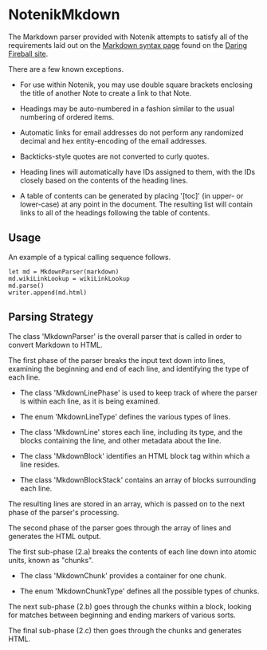 #  NotenikMkdown

The Markdown parser provided with Notenik attempts to satisfy all of the requirements laid out on the [Markdown syntax page][syntax] found on the [Daring Fireball site][df]. 

[syntax]: https://daringfireball.net/projects/markdown/syntax
[df]: https://daringfireball.net/

There are a few known exceptions. 

* For use within Notenik, you may use double square brackets enclosing the title of another Note to create a link to that Note.

* Headings may be auto-numbered in a fashion similar to the usual numbering of ordered items.  

* Automatic links for email addresses do not perform any randomized decimal and hex entity-encoding of the email addresses. 

* Backticks-style quotes are not converted to curly quotes. 

* Heading lines will automatically have IDs assigned to them, with the IDs closely based on the contents of the heading lines. 

* A table of contents can be generated by placing '[toc]' (in upper- or lower-case) at any point in the document. The resulting list will contain links to all of the headings following the table of contents. 

## Usage

An example of a typical calling sequence follows. 

	let md = MkdownParser(markdown)
    md.wikiLinkLookup = wikiLinkLookup
    md.parse()
    writer.append(md.html)

## Parsing Strategy

The class 'MkdownParser' is the overall parser that is called in order to convert Markdown to HTML. 

The first phase of the parser breaks the input text down into lines, examining the beginning and end of each line, and identifying the type of each line. 

* The class 'MkdownLinePhase' is used to keep track of where the parser is within each line, as it is being examined. 

* The enum 'MkdownLineType' defines the various types of lines. 

* The class 'MkdownLine' stores each line, including its type, and the blocks containing the line, and other metadata about the line. 

* The class 'MkdownBlock' identifies an HTML block tag within which a line resides. 

* The class 'MkdownBlockStack' contains an array of blocks surrounding each line. 

The resulting lines are stored in an array, which is passed on to the next phase of the parser's processing. 

The second phase of the parser goes through the array of lines and generates the HTML output. 

The first sub-phase (2.a) breaks the contents of each line down into atomic units, known as "chunks". 

* The class 'MkdownChunk' provides a container for one chunk. 

* The enum 'MkdownChunkType' defines all the possible types of chunks. 

The next sub-phase (2.b) goes through the chunks within a block, looking for matches between beginning and ending markers of various sorts. 

The final sub-phase (2.c) then goes through the chunks and generates HTML. 
